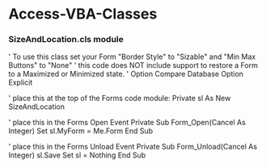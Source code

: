 # Access-VBA-Classes

### SizeAndLocation.cls module

' To use this class set your Form "Border Style" to "Sizable" and "Min Max Buttons" to "None"
' this code does NOT include support to restore a Form to a Maximized or Minimized state.
'
Option Compare Database
Option Explicit

'  place this at the top of the Forms code module:
Private sl As New SizeAndLocation

'  place this in the Forms Open Event
Private Sub Form_Open(Cancel As Integer)
   Set sl.MyForm = Me.Form
End Sub

'  place this in the Forms Unload Event
Private Sub Form_Unload(Cancel As Integer)
   sl.Save
   Set sl = Nothing
End Sub

